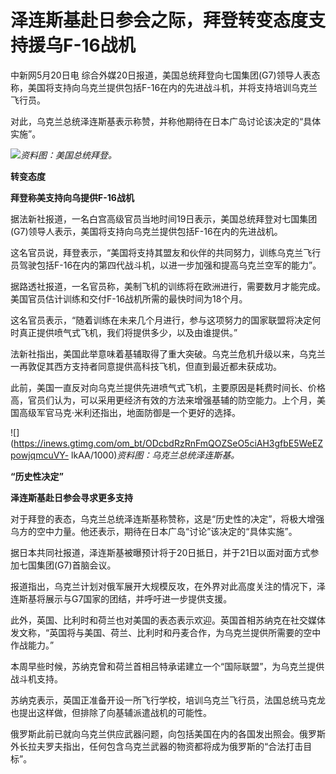 # 泽连斯基赴日参会之际，拜登转变态度支持援乌F-16战机

中新网5月20日电
综合外媒20日报道，美国总统拜登向七国集团(G7)领导人表态称，美国将支持向乌克兰提供包括F-16在内的先进战斗机，并将支持培训乌克兰飞行员。

对此，乌克兰总统泽连斯基表示称赞，并称他期待在日本广岛讨论该决定的“具体实施”。

![](https://inews.gtimg.com/om_bt/OMvviGLeKdVzw58Vg0cddzEu6mLo9ARqPsk_oBB3JP8J0AA/1000)_资料图：美国总统拜登。_

**转变态度**

**拜登称美支持向乌提供F-16战机**

据法新社报道，一名白宫高级官员当地时间19日表示，美国总统拜登对七国集团(G7)领导人表示，美国将支持向乌克兰提供包括F-16在内的先进战机。

这名官员说，拜登表示，“美国将支持其盟友和伙伴的共同努力，训练乌克兰飞行员驾驶包括F-16在内的第四代战斗机，以进一步加强和提高乌克兰空军的能力”。

据路透社报道，一名官员称，美制飞机的训练将在欧洲进行，需要数月才能完成。美国官员估计训练和交付F-16战机所需的最快时间为18个月。

这名官员表示，“随着训练在未来几个月进行，参与这项努力的国家联盟将决定何时真正提供喷气式飞机，我们将提供多少，以及由谁提供。”

法新社指出，美国此举意味着基辅取得了重大突破。乌克兰危机升级以来，乌克兰一再敦促其西方支持者同意提供高科技飞机，但直到最近都未获成功。

此前，美国一直反对向乌克兰提供先进喷气式飞机，主要原因是耗费时间长、价格高，官员们认为，可以采用更经济有效的方法来增强基辅的防空能力。上个月，美国高级军官马克·米利还指出，地面防御是一个更好的选择。

![](https://inews.gtimg.com/om_bt/ODcbdRzRnFmQOZSeO5ciAH3gfbE5WeEZpowjqmcuVY-
lkAA/1000)_资料图：乌克兰总统泽连斯基。_

**“历史性决定”**

**泽连斯基赴日参会寻求更多支持**

对于拜登的表态，乌克兰总统泽连斯基称赞称，这是“历史性的决定”，将极大增强乌方的空中力量。他还表示，期待在日本广岛“讨论”该决定的“具体实施”。

据日本共同社报道，泽连斯基被曝预计将于20日抵日，并于21日以面对面方式参加七国集团(G7)首脑会议。

报道指出，乌克兰计划对俄军展开大规模反攻，在外界对此高度关注的情况下，泽连斯基将展示与G7国家的团结，并呼吁进一步提供支援。

此外，英国、比利时和荷兰也对美国的表态表示欢迎。英国首相苏纳克在社交媒体发文称，“英国将与美国、荷兰、比利时和丹麦合作，为乌克兰提供所需要的空中作战能力。”

本周早些时候，苏纳克曾和荷兰首相吕特承诺建立一个“国际联盟”，为乌克兰提供战斗机支持。

苏纳克表示，英国正准备开设一所飞行学校，培训乌克兰飞行员，法国总统马克龙也提出这样做，但排除了向基辅派遣战机的可能性。

俄罗斯此前已就向乌克兰供应武器问题，向包括美国在内的各国发出照会。俄罗斯外长拉夫罗夫指出，任何包含乌克兰武器的物资都将成为俄罗斯的“合法打击目标”。

